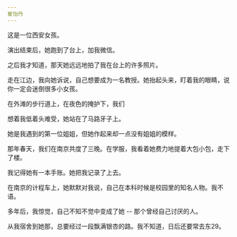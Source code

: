 ```yaml
---
崔怡丹
---
```


这是一位西安女孩。


演出结束后，她跑到了台上，加我微信。

之后我才知道，那天她远远地拍了我在台上的许多照片。




走在江边，我向她诉说，自己想要成为一名教授。她抬起头来，盯着我的眼睛，说你一定会迷倒很多小女孩。


在外滩的步行道上，在夜色的掩护下，我们

想着我低着头难受，她站在了马路牙子上。


她是我遇到的第一位姐姐，但她作起来却一点没有姐姐的模样。

那年春天，我们在南京共度了三晚。在学服，我看着她费力地提着大包小包，走下了楼。


我记得她有一本手账。她把我记录了上去。

在南京的计程车上，她默默对我说，自己在本科时候是校园里的知名人物。我不语。

多年后，我惊觉，自己不知不觉中变成了她 -- 那个曾经自己讨厌的人。



从我宿舍到她那，总要经过一段飘满银杏的路。我不知道，日后还要常去东29。